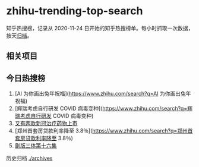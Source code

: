 # zhihu-trending-top-search

知乎热搜榜，记录从 2020-11-24
日开始的知乎热搜榜单。每小时抓取一次数据，按天[归档](./archives)。

## 相关项目

## 今日热搜榜

<!-- BEGIN -->
<!-- 最后更新时间 Mon Jan 30 2023 08:59:11 GMT+0800 (China Standard Time) -->

1. [AI 为你画出兔年祝福](https://www.zhihu.com/search?q=AI 为你画出兔年祝福)
1. [辉瑞考虑自行研发 COVID
   病毒变种](https://www.zhihu.com/search?q=辉瑞考虑自行研发 COVID 病毒变种)
1. [又有两款新冠治疗药物上市](https://www.zhihu.com/search?q=又有两款新冠治疗药物上市)
1. [郑州首套房贷款利率降至
   3.8％](https://www.zhihu.com/search?q=郑州首套房贷款利率降至 3.8％)
1. [剧版三体第十六集](https://www.zhihu.com/search?q=剧版三体第十六集)

<!-- END -->

历史归档 [./archives](./archives)
